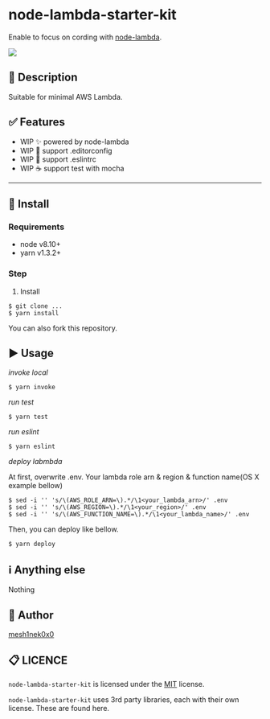 # node-lambda-starter-kit

Enable to focus on cording with [node-lambda](https://github.com/motdotla/node-lambda).

![](	https://img.shields.io/circleci/project/github/RedSparr0w/node-csgo-parser.svg)
<!-- add ci status badge -->

## :pushpin: Description
Suitable for minimal AWS Lambda.

## :white_check_mark: Features
<!-- list up your product features. -->
- WIP :sparkles: powered by node-lambda
- WIP :art: support .editorconfig
- WIP :shirt: support .eslintrc
- WIP :coffee: support test with mocha

---

## :floppy_disk: Install
### Requirements
* node v8.10+
* yarn v1.3.2+

### Step
1. Install
```
$ git clone ...
$ yarn install
```

You can also fork this repository.

## :arrow_forward: Usage

*invoke local*
```
$ yarn invoke
```

*run test*
```
$ yarn test
```

*run eslint*
```
$ yarn eslint
```

*deploy labmbda*

At first, overwrite .env. Your lambda role arn & region & function name(OS X example bellow)
```
$ sed -i '' 's/\(AWS_ROLE_ARN=\).*/\1<your_lambda_arn>/' .env
$ sed -i '' 's/\(AWS_REGION=\).*/\1<your_region>/' .env
$ sed -i '' 's/\(AWS_FUNCTION_NAME=\).*/\1<your_lambda_name>/' .env
```

Then, you can deploy like bellow.
```
$ yarn deploy
```

## :information_source: Anything else
<!-- show how to test, how to contribute -->
Nothing

## :pencil: Author
[mesh1nek0x0](https://github.com/mesh1neko)

## :clipboard: LICENCE
`node-lambda-starter-kit` is licensed under the [MIT](https://github.com/mesh1neko/node-lambda-starter-kit/blob/master/LICENSE) license.

`node-lambda-starter-kit` uses 3rd party libraries, each with their own license. These are found here.
